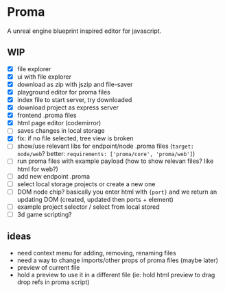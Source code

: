 # Proma

A unreal engine blueprint inspired editor for javascript.

## WIP

- [x] file explorer
- [x] ui with file explorer
- [x] download as zip with jszip and file-saver
- [x] playground editor for proma files
- [x] index file to start server, try downloaded
- [x] download project as express server
- [x] frontend .proma files
- [x] html page editor (codemirror)
- [ ] saves changes in local storage
- [x] fix: if no file selected, tree view is broken
- [ ] show/use relevant libs for endpoint/node .proma files (`target: node/web`? better: `requirements: ['proma/core', 'proma/web']`)
- [ ] run proma files with example payload (how to show relevan files? like html for web?)
- [ ] add new endpoint .proma
- [ ] select local storage projects or create a new one
- [ ] DOM node chip? basically you enter html with `{port}` and we return an updating DOM (created, updated then ports + element)
- [ ] example project selector / select from local stored
- [ ] 3d game scripting?

## ideas
- need context menu for adding, removing, renaming files
- need a way to change imports/other props of proma files (maybe later)
- preview of current file
- hold a preview to use it in a different file (ie: hold html preview to drag drop refs in proma script)
